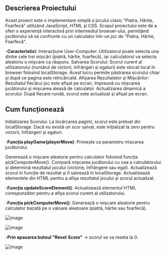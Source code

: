 ## Descrierea Proiectului
Acest proiect este o implementare simplă a jocului clasic "Piatra, Hârtie, Foarfecă" utilizând JavaScript, HTML și CSS. Scopul proiectului este de a oferi o experiență interactivă prin intermediul browser-ului, permițând jucătorului să se confrunte cu un calculator într-un joc de "Piatra, Hârtie, Foarfecă".

-**Caracteristici**:
Interacțiune User-Computer: Utilizatorul poate selecta una dintre cele trei mișcări (piatră, hârtie, foarfecă), iar calculatorul va selecta aleatoriu o mișcare ca răspuns.
Salvarea Scorului: Scorul curent al utilizatorului (numărul de victorii, înfrângeri și egaluri) este stocat local în browser folosind localStorage. Acest lucru permite păstrarea scorului chiar și după ce pagina este reîncărcată.
Afișarea Rezultatelor și Mișcărilor: Rezultatul fiecărui joc este afișat pe ecran, împreună cu mișcarea jucătorului și mișcarea aleasă de calculator.
Actualizarea dinamică a scorului: După fiecare rundă, scorul este actualizat și afișat pe ecran.

## Cum funcționează
Inițializarea Scorului: La încărcarea paginii, scorul este preluat din localStorage. Dacă nu există un scor salvat, este inițializat la zero pentru victorii, înfrângeri și egaluri.

-**Funcția playGame(playerMove)**:
Primește ca parametru mișcarea jucătorului.

Generează o mișcare aleatorie pentru calculator folosind funcția pickComputerMove().
Compară mișcarea jucătorului cu cea a calculatorului și determină rezultatul jocului (victorie, înfrângere sau egal).
Actualizează scorul în funcție de rezultat și îl salvează în localStorage.
Actualizează elementele din HTML pentru a afișa rezultatul jocului și scorul actualizat.

-**Funcția updateScoreElement()**:
Actualizează elementul HTML corespunzător pentru a afișa scorul curent al utilizatorului.

-**Funcția pickComputerMove()**:
Generează o mișcare aleatorie pentru calculator bazată pe o valoare aleatoare (piatră, hârtie sau foarfecă).

![image](https://github.com/user-attachments/assets/2348d553-0ece-4aa0-b19c-e524f3ca1c3d)


![image](https://github.com/user-attachments/assets/9df8cd8b-808a-42f1-a4ef-032881fd7cc9)


-**Prin apasarea butoul "Reset Score"** -> scorul se va reseta la 0.

![image](https://github.com/user-attachments/assets/ccc2226f-f3c0-4791-887d-46a1bc7fa4ce)
